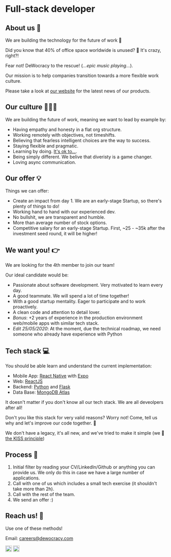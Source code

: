 # Full-stack developer

## About us 💜

We are building the technology for the future of work 💫

Did you know that 40% of office space worldwide is unused? 🤯 It's crazy, right?!

Fear not! DeWocracy to the rescue! (_...epic music playing..._).

Our mission is to help companies transition towards a more flexible work culture.

Please take a look at [our website](https://dewocracy.com) for the latest news of our products.

## Our culture 👩🏽‍🎤

We are building the future of work, meaning we want to lead by example by:

- Having empathy and honesty in a flat org structure.
- Working remotely with objectives, not timeshifts.
- Believing that fearless intelligent choices are the way to success.
- Staying flexible and pragmatic.
- Learning by doing. [It's ok to...](https://govdesign.tumblr.com/post/144909646023/its-ok-to).
- Being simply different. We belive that diveristy is a game changer.
- Loving async communication.

## Our offer 💡

Things we can offer:

- Create an impact from day 1. We are an early-stage Startup, so there's plenty of things to do!
- Working hand to hand with our experienced dev.
- No bullshit, we are transparent and humble.
- More than average number of stock options.
- Competitive salary for an early-stage Startup. First, ~25 - ~35k after the investment seed round, it will be higher!


## We want you! 👉

We are looking for the 4th member to join our team!

Our ideal candidate would be:

- Passionate about software development. Very motivated to learn every day.
- A good teammate. We will spend a lot of time together!
- With a good startup mentality. Eager to participate and to work proactively.
- A clean code and attention to detail lover.
- _Bonus_: +2 years of experience in the production environment web/mobile apps with similar tech stack.
- _Edit 25/05/2020_: At the moment, due the technical roadmap, we need someone who already have experience with Python


## Tech stack 💻

You should be able learn and understand the current implementation:

- Mobile App: [React Native](https://reactnative.dev/) with [Expo](https://expo.io/)
- Web: [ReactJS](https://reactjs.org/)
- Backend: [Python](https://www.python.org/) and [Flask](https://flask.palletsprojects.com/en/1.1.x/) 
- Data Base: [MongoDB Atlas](https://www.mongodb.com)

It doesn't matter if you don't know all our tech stack. We are all deveolpers after all!

Don't you like this stack for very valid reasons? Worry not! Come, tell us why and let's improve our code together. 🤝

We don't have a legacy, it's all new, and we've tried to make it simple (we 💚 [the KISS principle](https://en.wikipedia.org/wiki/KISS_principle))

## Process 🏁

1. Initial filter by reading your CV/LinkedIn/Github or anything you can provide us. We only do this in case we have a large number of applications.
2. Call with one of us which includes a small tech exercise (it shouldn't take more than 2h).
3. Call with the rest of the team.
4. We send an offer :)

## Reach us! 💌

Use one of these methods!

Email: careers@dewocracy.com

<a href="https://www.linkedin.com/company/dewocracy/" target="_blank"><img src="https://cdn3.iconfinder.com/data/icons/social-media-2169/24/social_media_social_media_logo_likedin-512.png" alt="linkedin" width="20"/></a>  <a href="https://twitter.com/de_wocracy" target="_blank"><img src="https://cdn2.iconfinder.com/data/icons/social-media-2285/512/1_Twitter3_colored_svg-512.png" alt="twitter" width="20"/></a>
